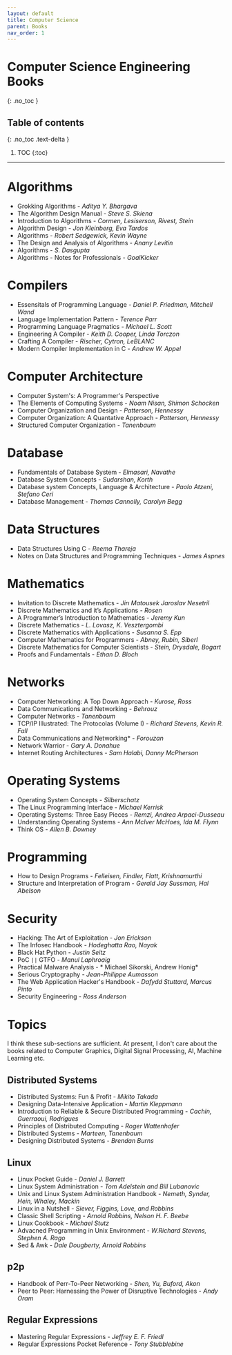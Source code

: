 ```yaml
---
layout: default
title: Computer Science
parent: Books
nav_order: 1
---
```


# Computer Science Engineering Books
{: .no_toc }

## Table of contents
{: .no_toc .text-delta }

1. TOC
{:toc}

---

# Algorithms

- Grokking Algorithms - *Aditya Y. Bhargava*
- The Algorithm Design Manual - *Steve S. Skiena*
- Introduction to Algorithms - *Cormen, Lesiserson, Rivest, Stein*
- Algorithm Design - *Jon Kleinberg, Eva Tardos*
- Algorithms - *Robert Sedgewick, Kevin Wayne*
- The Design and Analysis of Algorithms - *Anany Levitin*
- Algorithms - *S. Dasgupta*
- Algorithms - Notes for Professionals - *GoalKicker*

# Compilers

- Essensitals of Programming Language - *Daniel P. Friedman, Mitchell Wand*
- Language Implementation Pattern - *Terence Parr*
- Programming Language Pragmatics - *Michael L. Scott*
- Engineering A Compiler - *Keith D. Cooper, Linda Torczon*
- Crafting A Compiler - *Rischer, Cytron, LeBLANC*
- Modern Compiler Implementation in C - *Andrew W. Appel*

# Computer Architecture

- Computer System's: A Programmer's Perspective
- The Elements of Computing Systems - *Noam Nisan, Shimon Schocken*
- Computer Organization and Design - *Patterson, Hennessy*
- Computer Organization: A Quantative Approach - *Patterson, Hennessy*
- Structured Computer Organization - *Tanenbaum*

# Database

- Fundamentals of Database System - *Elmasari, Navathe*
- Database System Concepts - *Sudarshan, Korth*
- Database system Concepts, Language & Architecture - *Paolo Atzeni, Stefano Ceri*
- Database Management - *Thomas Cannolly, Carolyn Begg*


# Data Structures

- Data Structures Using C - *Reema Thareja*
- Notes on Data Structures and Programming Techniques - *James Aspnes*

# Mathematics

- Invitation to Discrete Mathematics - *Jirı Matousek Jaroslav Nesetril*
- Discrete Mathematics and it’s Applications - *Rosen*
- A Programmer’s Introduction to Mathematics - *Jeremy Kun*
- Discrete Mathematics - *L. Lovasz, K. Vesztergombi*
- Discrete Mathematics with Applications - *Susanna S. Epp*
- Computer Mathematics for Programmers - *Abney, Rubin, Siberl*
- Discrete Mathematics for Computer Scientists - *Stein, Drysdale, Bogart*
- Proofs and Fundamentals - *Ethan D. Bloch*

# Networks

- Computer Networking: A Top Down Approach - *Kurose, Ross*
- Data Communications and Networking - *Behrouz*
- Computer Networks - *Tanenbaum*
- TCP/IP Illustrated: The Protocolas (Volume I) - *Richard Stevens, Kevin R. Fall*
- Data Communications and Networking* - *Forouzan*
- Network Warrior - *Gary A. Donahue*
- Internet Routing Architectures - *Sam Halabi, Danny McPherson*


# Operating Systems

- Operating System Concepts - *Silberschatz*
- The Linux Programming Interface - *Michael Kerrisk*
- Operating Systems: Three Easy Pieces - *Remzi, Andrea Arpaci-Dusseau*
- Understanding Operating Systems - *Ann McIver McHoes, Ida M. Flynn*
- Think OS - *Allen B. Downey*

# Programming

- How to Design Programs - *Felleisen, Findler, Flatt, Krishnamurthi*
- Structure and Interpretation of Program - *Gerald Jay Sussman, Hal Abelson*

# Security

- Hacking: The Art of Exploitation - *Jon Erickson*
- The Infosec Handbook - *Hodeghatta Rao, Nayak*
- Black Hat Python - *Justin Seitz*
- PoC `||` GTFO - *Manul Laphroaig*
- Practical Malware Analysis - * Michael Sikorski, Andrew Honig*
- Serious Cryptography - *Jean-Philippe Aumasson*
- The Web Application Hacker's Handbook - *Dafydd Stuttard, Marcus Pinto*
- Security Engineering - *Ross Anderson*

# Topics

I think these sub-sections are sufficient. At present, I don't care about the books related to Computer Graphics, Digital Signal Processing, AI, Machine Learning etc.

## Distributed Systems

- Distributed Systems: Fun & Profit - *Mikito Takada*
- Designing Data-Intensive Application - *Martin Kleppmann*
- Introduction to Reliable & Secure Distributed Programming - *Cachin, Guerraoui, Rodrigues*
- Principles of Distributed Computing - *Roger Wattenhofer*
- Distributed Systems - *Marteen, Tanenbaum*
- Designing Distributed Systems - *Brendan Burns*

## Linux

- Linux Pocket Guide - *Daniel J. Barrett*
- Linux System Administration - *Tom Adelstein and Bill Lubanovic*
- Unix and Linux System Administration Handbook - *Nemeth, Synder, Hein, Whaley, Mackin*
- Linux in a Nutshell - *Siever, Figgins, Love, and Robbins*
- Classic Shell Scripting - *Arnold Robbins, Nelson H. F. Beebe*
- Linux Cookbook - *Michael Stutz*
- Advacned Programming in Unix Environment - *W.Richard Stevens, Stephen A. Rago*
- Sed & Awk - *Dale Dougberty, Arnold Robbins*


## p2p

- Handbook of Perr-To-Peer Networking - *Shen, Yu, Buford, Akon*
- Peer to Peer: Harnessing the Power of Disruptive Technologies - *Andy Oram*

## Regular Expressions

- Mastering Regular Expressions - *Jeffrey E. F. Friedl*
- Regular Expressions Pocket Reference - *Tony Stubblebine*
